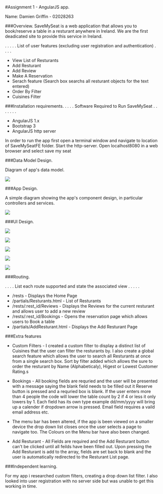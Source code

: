 #Assignment 1 - AngularJS app.

Name: Damien Griffin - 02028263

###Overview.
SaveMySeat is a web application that allows you to book/reserve a table in a resturant anywhere in Ireland. We are the first deadicated site to provide this service in Ireland.



 . . . . . List of user features (excluding user registration and authentication) . . . . 
 
 + View List of Resturants
 + Add Resturant
 + Add Review
 + Make A Reservation
 + Serach feature (Search box searchs all resturant objects for the text entered)
 + Order By Filter
 + Cuisines Filter

###Installation requirements.
. . . .  Software Required to Run SaveMySeat . . . . . . . 
+ AngularJS 1.x
+ Bootstrap 3
+ AngularJS http server

In order to run the app first open a terminal window and navigate to location of SaveMySeatFE folder. Start the http-server. Open localhost8080 in a web browser and select save my seat

###Data Model Design.

Diagram of app's data model.

![][image1]


###App Design.

A simple diagram showing the app's component design, in particular controllers and services.

![][image2]

###UI Design.

![][homepage]

![][Resturant List]

![][AddReview]

![][Reservation]

![][AddResturant]

###Routing.

. . . . List each route supported and state the associated view . . . . . 
+ /rests - Displays the Home Page
+ /partials/Resturants.html - List of Resturants
+ /rests/:rest_id/Reviews - Displays the Reviews for the current resturant and allows user to add a new review
+ /rests/:rest_id/Bookings - Opens the reservation page which allows users to Book a table
+ /partials/AddResturant.html - Displays the Add Resturant Page

###Extra features

+ Custom Filters - I created a custom filter to display a distinct list of Cuisines that the user can filter the resturants by. I also create a global search feature which allows the user to search all Resturants at once from a single search box. Sort by filter added which allows the sure to order the resturant by Name (Alphabeticaly), Higest or Lowest Customer Rating.s

+ Bookings - All booking fields are requried and the user will be presented with a message saying the blank field needs to be filled out it Reserve button is pressed and a requried box is blank. If the user enters more than 4 people the code will lower the table count by 2 if 4 or less it only lowers by 1. Each field has its own type example dd/mm/yyyy will bring up a calender if dropdown arrow is pressed. Email field requires a vaild email address etc.

+ The menu bar has been altered, if the app is been viewed on a smaller device the drop down list closes once the user selects a page to navigate too. The Colours on the Menu bar have also been changed.

+ Add Resturant - All Fields are required and the Add Resturant button can't be clicked until all feilds have been filled out. Upon pressing the Add Resturant is add to the array, fields are set back to blank and the user is automatically redirected to the Resturant List page.



###Independent learning.

For my app i researched custom filters, creating a drop down list filter. I also looked into user registration with no server side but was unable to get this working in time.

[image1]: ./Model.png
[image2]: ./Design.png
[homepage]: ./HomePage.png
[Resturant List]: ./ResturantList.png
[AddReview]: ./AddReview.png
[Reservation]: ./Reservation.png
[AddResturant]: ./AddResturant.png
